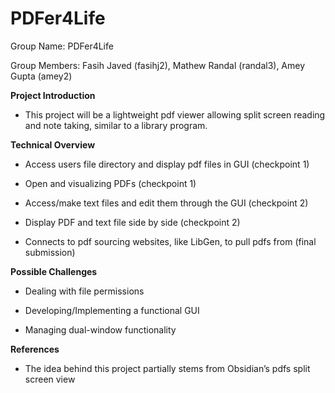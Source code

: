 # PDFer4Life

Group Name: PDFer4Life

Group Members: Fasih Javed (fasihj2), Mathew Randal (randal3), Amey Gupta (amey2)

**Project Introduction**

 - This project will be a lightweight pdf viewer allowing split screen reading and note taking, similar to a library program.
  
**Technical Overview**

 - Access users file directory and display pdf files in GUI (checkpoint 1)
  
 - Open and visualizing PDFs (checkpoint 1)
  
 - Access/make text files and edit them through the GUI (checkpoint 2)
  
 - Display PDF and text file side by side (checkpoint 2)
  
 - Connects to pdf sourcing websites, like LibGen, to pull pdfs from (final submission)
  
**Possible Challenges**

 - Dealing with file permissions
  
 - Developing/Implementing a functional GUI
  
 - Managing dual-window functionality
  
**References**

 - The idea behind this project partially stems from Obsidian’s pdfs split screen view
